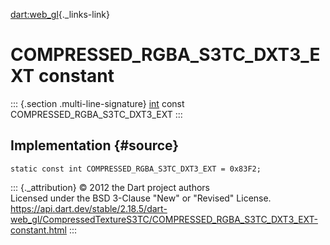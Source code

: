 [dart:web\_gl](../../dart-web_gl/dart-web_gl-library){._links-link}

COMPRESSED\_RGBA\_S3TC\_DXT3\_EXT constant
==========================================

::: {.section .multi-line-signature}
[int](../../dart-core/int-class) const COMPRESSED\_RGBA\_S3TC\_DXT3\_EXT
:::

Implementation {#source}
--------------

``` {.language-dart data-language="dart"}
static const int COMPRESSED_RGBA_S3TC_DXT3_EXT = 0x83F2;
```

::: {._attribution}
© 2012 the Dart project authors\
Licensed under the BSD 3-Clause \"New\" or \"Revised\" License.\
<https://api.dart.dev/stable/2.18.5/dart-web_gl/CompressedTextureS3TC/COMPRESSED_RGBA_S3TC_DXT3_EXT-constant.html>
:::
